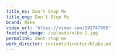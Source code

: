 ```yaml
---
title_es: Don't Stop Me
title_eng: Don't Stop Me
brand: Nike
video_url: 'https://vimeo.com/292747600'
featured_image: /uploads/nike-1.jpg
permalink: dont-stop-me
work_director: content/director/blake.md
---
```



